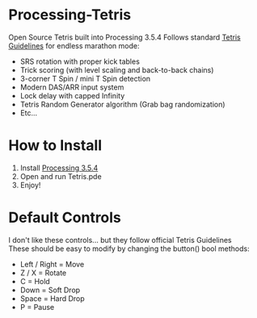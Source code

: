 # Processing-Tetris
Open Source Tetris built into Processing 3.5.4
Follows standard <a href="https://tetris.fandom.com/wiki/Tetris_Guideline">Tetris Guidelines</a> for endless marathon mode:
<ul>
  <li>SRS rotation with proper kick tables</li>
  <li>Trick scoring (with level scaling and back-to-back chains)</li>
  <li>3-corner T Spin / mini T Spin detection</li>
  <li>Modern DAS/ARR input system</li>
  <li>Lock delay with capped Infinity</li>
  <li>Tetris Random Generator algorithm (Grab bag randomization)</li>
  <li>Etc...</li>
</ul>

# How to Install
<ol>
  <li>Install <a href="https://processing.org/download">Processing 3.5.4</a></li>
  <li>Open and run Tetris.pde</li>
  <li>Enjoy!</li>
</ol>

# Default Controls
I don't like these controls... but they follow official Tetris Guidelines
<br>These should be easy to modify by changing the button() bool methods:
<ul>
  <li>Left / Right = Move</li>
  <li>Z / X = Rotate</li>
  <li>C = Hold</li>
  <li>Down = Soft Drop</li>
  <li>Space = Hard Drop</li>
  <li>P = Pause</li>
</ul>
